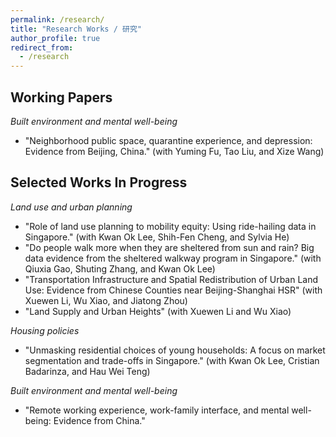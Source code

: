 ```yaml
---
permalink: /research/
title: "Research Works / 研究"
author_profile: true
redirect_from:
  - /research
---
```


Working Papers
---
_Built environment and mental well-being_
* "Neighborhood public space, quarantine experience, and depression: Evidence from Beijing, China." (with Yuming Fu, Tao Liu, and Xize Wang)

Selected Works In Progress
---
_Land use and urban planning_
* "Role of land use planning to mobility equity: Using ride-hailing data in Singapore." (with Kwan Ok Lee, Shih-Fen Cheng, and Sylvia He)
* "Do people walk more when they are sheltered from sun and rain? Big data evidence from the sheltered walkway program in Singapore." (with Qiuxia Gao, Shuting Zhang, and Kwan Ok Lee)
* "Transportation Infrastructure and Spatial Redistribution of Urban Land Use: Evidence from Chinese Counties near Beijing-Shanghai HSR" (with Xuewen Li, Wu Xiao, and Jiatong Zhou)
* "Land Supply and Urban Heights" (with Xuewen Li and Wu Xiao)

_Housing policies_
* "Unmasking residential choices of young households: A focus on market segmentation and trade-offs in Singapore." (with Kwan Ok Lee, Cristian Badarinza, and Hau Wei Teng)

_Built environment and mental well-being_
* "Remote working experience, work-family interface, and mental well-being: Evidence from China."


